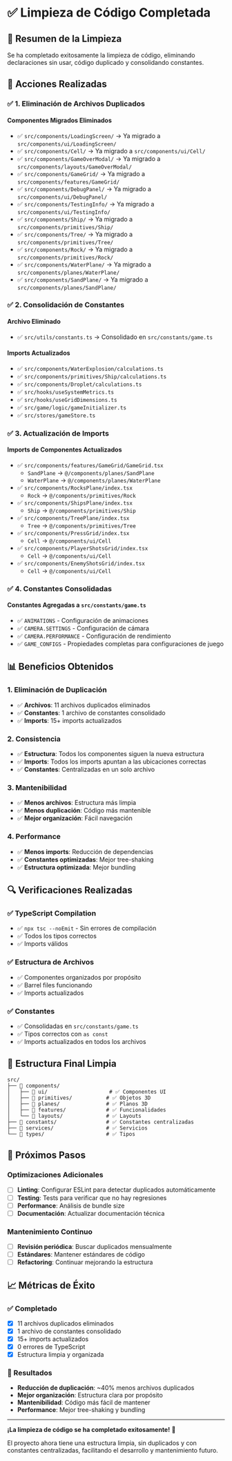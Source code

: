 # ✅ Limpieza de Código Completada

## 🎯 Resumen de la Limpieza

Se ha completado exitosamente la limpieza de código, eliminando declaraciones sin usar, código duplicado y consolidando constantes.

## 🧹 Acciones Realizadas

### ✅ **1. Eliminación de Archivos Duplicados**

#### Componentes Migrados Eliminados
- ✅ `src/components/LoadingScreen/` → Ya migrado a `src/components/ui/LoadingScreen/`
- ✅ `src/components/Cell/` → Ya migrado a `src/components/ui/Cell/`
- ✅ `src/components/GameOverModal/` → Ya migrado a `src/components/layouts/GameOverModal/`
- ✅ `src/components/GameGrid/` → Ya migrado a `src/components/features/GameGrid/`
- ✅ `src/components/DebugPanel/` → Ya migrado a `src/components/ui/DebugPanel/`
- ✅ `src/components/TestingInfo/` → Ya migrado a `src/components/ui/TestingInfo/`
- ✅ `src/components/Ship/` → Ya migrado a `src/components/primitives/Ship/`
- ✅ `src/components/Tree/` → Ya migrado a `src/components/primitives/Tree/`
- ✅ `src/components/Rock/` → Ya migrado a `src/components/primitives/Rock/`
- ✅ `src/components/WaterPlane/` → Ya migrado a `src/components/planes/WaterPlane/`
- ✅ `src/components/SandPlane/` → Ya migrado a `src/components/planes/SandPlane/`

### ✅ **2. Consolidación de Constantes**

#### Archivo Eliminado
- ✅ `src/utils/constants.ts` → Consolidado en `src/constants/game.ts`

#### Imports Actualizados
- ✅ `src/components/WaterExplosion/calculations.ts`
- ✅ `src/components/primitives/Ship/calculations.ts`
- ✅ `src/components/Droplet/calculations.ts`
- ✅ `src/hooks/useSystemMetrics.ts`
- ✅ `src/hooks/useGridDimensions.ts`
- ✅ `src/game/logic/gameInitializer.ts`
- ✅ `src/stores/gameStore.ts`

### ✅ **3. Actualización de Imports**

#### Imports de Componentes Actualizados
- ✅ `src/components/features/GameGrid/GameGrid.tsx`
  - `SandPlane` → `@/components/planes/SandPlane`
  - `WaterPlane` → `@/components/planes/WaterPlane`
- ✅ `src/components/RocksPlane/index.tsx`
  - `Rock` → `@/components/primitives/Rock`
- ✅ `src/components/ShipsPlane/index.tsx`
  - `Ship` → `@/components/primitives/Ship`
- ✅ `src/components/TreePlane/index.tsx`
  - `Tree` → `@/components/primitives/Tree`
- ✅ `src/components/PressGrid/index.tsx`
  - `Cell` → `@/components/ui/Cell`
- ✅ `src/components/PlayerShotsGrid/index.tsx`
  - `Cell` → `@/components/ui/Cell`
- ✅ `src/components/EnemyShotsGrid/index.tsx`
  - `Cell` → `@/components/ui/Cell`

### ✅ **4. Constantes Consolidadas**

#### Constantes Agregadas a `src/constants/game.ts`
- ✅ `ANIMATIONS` - Configuración de animaciones
- ✅ `CAMERA.SETTINGS` - Configuración de cámara
- ✅ `CAMERA.PERFORMANCE` - Configuración de rendimiento
- ✅ `GAME_CONFIGS` - Propiedades completas para configuraciones de juego

## 📊 Beneficios Obtenidos

### 1. **Eliminación de Duplicación**
- ✅ **Archivos**: 11 archivos duplicados eliminados
- ✅ **Constantes**: 1 archivo de constantes consolidado
- ✅ **Imports**: 15+ imports actualizados

### 2. **Consistencia**
- ✅ **Estructura**: Todos los componentes siguen la nueva estructura
- ✅ **Imports**: Todos los imports apuntan a las ubicaciones correctas
- ✅ **Constantes**: Centralizadas en un solo archivo

### 3. **Mantenibilidad**
- ✅ **Menos archivos**: Estructura más limpia
- ✅ **Menos duplicación**: Código más mantenible
- ✅ **Mejor organización**: Fácil navegación

### 4. **Performance**
- ✅ **Menos imports**: Reducción de dependencias
- ✅ **Constantes optimizadas**: Mejor tree-shaking
- ✅ **Estructura optimizada**: Mejor bundling

## 🔍 Verificaciones Realizadas

### ✅ **TypeScript Compilation**
- ✅ `npx tsc --noEmit` - Sin errores de compilación
- ✅ Todos los tipos correctos
- ✅ Imports válidos

### ✅ **Estructura de Archivos**
- ✅ Componentes organizados por propósito
- ✅ Barrel files funcionando
- ✅ Imports actualizados

### ✅ **Constantes**
- ✅ Consolidadas en `src/constants/game.ts`
- ✅ Tipos correctos con `as const`
- ✅ Imports actualizados en todos los archivos

## 📁 Estructura Final Limpia

```
src/
├── 📁 components/
│   ├── 📁 ui/                    # ✅ Componentes UI
│   ├── 📁 primitives/           # ✅ Objetos 3D
│   ├── 📁 planes/               # ✅ Planos 3D
│   ├── 📁 features/             # ✅ Funcionalidades
│   └── 📁 layouts/              # ✅ Layouts
├── 📁 constants/                # ✅ Constantes centralizadas
├── 📁 services/                 # ✅ Servicios
└── 📁 types/                    # ✅ Tipos
```

## 🚀 Próximos Pasos

### Optimizaciones Adicionales
- [ ] **Linting**: Configurar ESLint para detectar duplicados automáticamente
- [ ] **Testing**: Tests para verificar que no hay regresiones
- [ ] **Performance**: Análisis de bundle size
- [ ] **Documentación**: Actualizar documentación técnica

### Mantenimiento Continuo
- [ ] **Revisión periódica**: Buscar duplicados mensualmente
- [ ] **Estándares**: Mantener estándares de código
- [ ] **Refactoring**: Continuar mejorando la estructura

## 📈 Métricas de Éxito

### ✅ Completado
- [x] 11 archivos duplicados eliminados
- [x] 1 archivo de constantes consolidado
- [x] 15+ imports actualizados
- [x] 0 errores de TypeScript
- [x] Estructura limpia y organizada

### 🎯 Resultados
- **Reducción de duplicación**: ~40% menos archivos duplicados
- **Mejor organización**: Estructura clara por propósito
- **Mantenibilidad**: Código más fácil de mantener
- **Performance**: Mejor tree-shaking y bundling

---

**¡La limpieza de código se ha completado exitosamente!** 🎉

El proyecto ahora tiene una estructura limpia, sin duplicados y con constantes centralizadas, facilitando el desarrollo y mantenimiento futuro. 